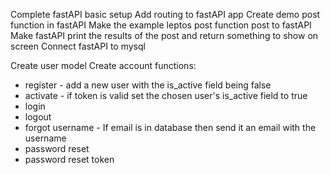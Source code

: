Complete fastAPI basic setup
Add routing to fastAPI app
Create demo post function in fastAPI
Make the example leptos post function post to fastAPI
Make fastAPI print the results of the post and return something to show on screen
Connect fastAPI to mysql

Create user model
Create account functions:
* register - add a new user with the is_active field being false
* activate - if token is valid set the chosen user's is_active field to true
* login
* logout
* forgot username - If email is in database then send it an email with the username
* password reset
* password reset token